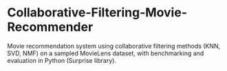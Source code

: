 # Collaborative-Filtering-Movie-Recommender
Movie recommendation system using collaborative filtering methods (KNN, SVD, NMF) on a sampled MovieLens dataset, with benchmarking and evaluation in Python (Surprise library).
